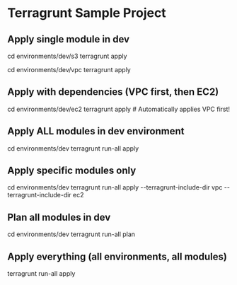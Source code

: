 # Terragrunt Sample Project

## Apply single module in dev

cd environments/dev/s3
terragrunt apply

cd environments/dev/vpc
terragrunt apply

## Apply with dependencies (VPC first, then EC2)

cd environments/dev/ec2
terragrunt apply # Automatically applies VPC first!

## Apply ALL modules in dev environment

cd environments/dev
terragrunt run-all apply

## Apply specific modules only

cd environments/dev
terragrunt run-all apply --terragrunt-include-dir vpc --terragrunt-include-dir ec2

## Plan all modules in dev

cd environments/dev
terragrunt run-all plan

## Apply everything (all environments, all modules)

terragrunt run-all apply
